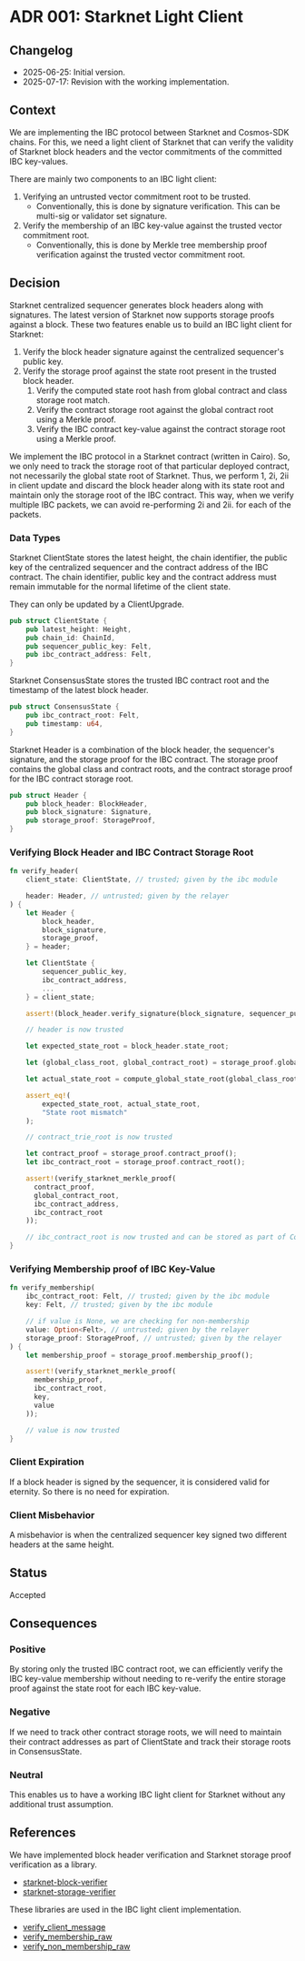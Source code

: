 # ADR 001: Starknet Light Client

## Changelog

- 2025-06-25: Initial version.
- 2025-07-17: Revision with the working implementation.

## Context

We are implementing the IBC protocol between Starknet and Cosmos-SDK chains. For
this, we need a light client of Starknet that can verify the validity of
Starknet block headers and the vector commitments of the committed IBC
key-values.

There are mainly two components to an IBC light client:

1. Verifying an untrusted vector commitment root to be trusted.
   - Conventionally, this is done by signature verification. This can be
     multi-sig or validator set signature.
2. Verify the membership of an IBC key-value against the trusted vector
   commitment root.
   - Conventionally, this is done by Merkle tree membership proof verification
     against the trusted vector commitment root.

## Decision

Starknet centralized sequencer generates block headers along with signatures.
The latest version of Starknet now supports storage proofs against a block.
These two features enable us to build an IBC light client for Starknet:

1. Verify the block header signature against the centralized sequencer's public
   key.
2. Verify the storage proof against the state root present in the trusted block
   header.
   1. Verify the computed state root hash from global contract and class storage
      root match.
   2. Verify the contract storage root against the global contract root using a
      Merkle proof.
   3. Verify the IBC contract key-value against the contract storage root using
      a Merkle proof.

We implement the IBC protocol in a Starknet contract (written in Cairo). So, we
only need to track the storage root of that particular deployed contract, not
necessarily the global state root of Starknet. Thus, we perform 1, 2i, 2ii in
client update and discard the block header along with its state root and
maintain only the storage root of the IBC contract. This way, when we verify
multiple IBC packets, we can avoid re-performing 2i and 2ii. for each of the
packets.

### Data Types

Starknet ClientState stores the latest height, the chain identifier, the public
key of the centralized sequencer and the contract address of the IBC contract.
The chain identifier, public key and the contract address must remain immutable
for the normal lifetime of the client state.

They can only be updated by a ClientUpgrade.

```rust
pub struct ClientState {
    pub latest_height: Height,
    pub chain_id: ChainId,
    pub sequencer_public_key: Felt,
    pub ibc_contract_address: Felt,
}
```

Starknet ConsensusState stores the trusted IBC contract root and the timestamp
of the latest block header.

```rust
pub struct ConsensusState {
    pub ibc_contract_root: Felt,
    pub timestamp: u64,
}
```

Starknet Header is a combination of the block header, the sequencer's signature,
and the storage proof for the IBC contract. The storage proof contains the
global class and contract roots, and the contract storage proof for the IBC
contract storage root.

```rust
pub struct Header {
    pub block_header: BlockHeader,
    pub block_signature: Signature,
    pub storage_proof: StorageProof,
}
```

### Verifying Block Header and IBC Contract Storage Root

```rust
fn verify_header(
    client_state: ClientState, // trusted; given by the ibc module

    header: Header, // untrusted; given by the relayer
) {
    let Header {
        block_header,
        block_signature,
        storage_proof,
    } = header;

    let ClientState {
        sequencer_public_key,
        ibc_contract_address,
        ...
    } = client_state;

    assert!(block_header.verify_signature(block_signature, sequencer_public_key));

    // header is now trusted

    let expected_state_root = block_header.state_root;

    let (global_class_root, global_contract_root) = storage_proof.global_roots();

    let actual_state_root = compute_global_state_root(global_class_root, global_contract_root);

    assert_eq!(
        expected_state_root, actual_state_root,
        "State root mismatch"
    );

    // contract_trie_root is now trusted

    let contract_proof = storage_proof.contract_proof();
    let ibc_contract_root = storage_proof.contract_root();

    assert!(verify_starknet_merkle_proof(
      contract_proof,
      global_contract_root,
      ibc_contract_address,
      ibc_contract_root
    ));

    // ibc_contract_root is now trusted and can be stored as part of ConsensusState
}
```

### Verifying Membership proof of IBC Key-Value

```rust
fn verify_membership(
    ibc_contract_root: Felt, // trusted; given by the ibc module
    key: Felt, // trusted; given by the ibc module

    // if value is None, we are checking for non-membership
    value: Option<Felt>, // untrusted; given by the relayer
    storage_proof: StorageProof, // untrusted; given by the relayer
) {
    let membership_proof = storage_proof.membership_proof();

    assert!(verify_starknet_merkle_proof(
      membership_proof,
      ibc_contract_root,
      key,
      value
    ));

    // value is now trusted
}
```

### Client Expiration

If a block header is signed by the sequencer, it is considered valid for
eternity. So there is no need for expiration.

### Client Misbehavior

A misbehavior is when the centralized sequencer key signed two different headers
at the same height.

## Status

Accepted

## Consequences

### Positive

By storing only the trusted IBC contract root, we can efficiently verify the IBC
key-value membership without needing to re-verify the entire storage proof
against the state root for each IBC key-value.

### Negative

If we need to track other contract storage roots, we will need to maintain their
contract addresses as part of ClientState and track their storage roots in
ConsensusState.

### Neutral

This enables us to have a working IBC light client for Starknet without any
additional trust assumption.

## References

We have implemented block header verification and Starknet storage proof
verification as a library.

- [starknet-block-verifier](https://github.com/informalsystems/ibc-starknet/tree/7fbbd89/light-client/starknet-block-verifier)
- [starknet-storage-verifier](https://github.com/informalsystems/ibc-starknet/tree/7fbbd89/light-client/starknet-storage-verifier)

These libraries are used in the IBC light client implementation.

- [verify_client_message](https://github.com/informalsystems/ibc-starknet/blob/7fbbd89/light-client/ibc-client-starknet/src/client_state/validation.rs#L46)
- [verify_membership_raw](https://github.com/informalsystems/ibc-starknet/blob/7fbbd89/light-client/ibc-client-starknet/src/client_state/validation.rs#L133)
- [verify_non_membership_raw](https://github.com/informalsystems/ibc-starknet/blob/7fbbd89/light-client/ibc-client-starknet/src/client_state/validation.rs#L178)
